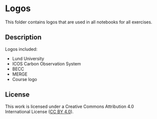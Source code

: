 # Logos
This folder contains logos that are used in all notebooks for all exercises.


## Description
Logos included:

* Lund University
* ICOS Carbon Observation System
* BECC
* MERGE
* Course logo


## License
This work is licensed under a
Creative Commons Attribution 4.0 International License ([CC BY 4.0](http://creativecommons.org/licenses/by/4.0/)).

